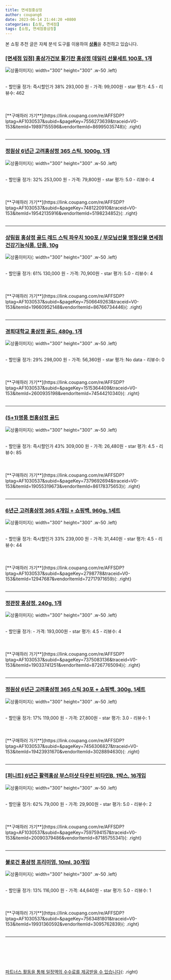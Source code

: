 ```yaml
---
title: 면세점홍삼정
author: coupang6
date: 2023-06-14 21:44:20 +0800
categories: [쇼핑, 면세점]
tags: [쇼핑, 면세점홍삼정]
---
```


본 쇼핑 추천 글은 자체 분석 도구를 이용하여 [**상품**](https://link.coupang.com/a/bao1ui)을 추천하고 있습니다.

### [[면세점 입점] 홍삼가건보 활기찬 홍삼정 데일리 선물세트 100포, 1개](https://link.coupang.com/re/AFFSDP?lptag=AF1030537&subid=&pageKey=7556273639&traceid=V0-153&itemId=19897155596&vendorItemId=86995035748)

![상품이미지](https://thumbnail9.coupangcdn.com/thumbnails/remote/230x230ex/image/vendor_inventory/5d68/a381501029113495e6b58e18e4aadccc9f0f64ff5977111f4941b215faeb.jpg){: width="300" height="300" .w-50 .left}


<br>
- 할인율 정가: 즉시할인가 38%  293,000   원
- 가격: 99,000원
- star 평가: 4.5
- 리뷰수: 462
<br>
<br>
<br>
<br>
[**구매하러 가기**](https://link.coupang.com/re/AFFSDP?lptag=AF1030537&subid=&pageKey=7556273639&traceid=V0-153&itemId=19897155596&vendorItemId=86995035748){: .right}
<br>
<br>

---

### [정원삼 6년근 고려홍삼정 365 스틱, 1000g, 1개](https://link.coupang.com/re/AFFSDP?lptag=AF1030537&subid=&pageKey=7481220910&traceid=V0-153&itemId=19542135916&vendorItemId=5198234852)

![상품이미지](https://thumbnail6.coupangcdn.com/thumbnails/remote/230x230ex/image/retail/images/6335530924784294-cc508f49-dc78-4eaa-a508-177f0df1c3d4.jpg){: width="300" height="300" .w-50 .left}


<br>
- 할인율 정가: 32%  253,000   원
- 가격: 79,800원
- star 평가: 5.0
- 리뷰수: 4
<br>
<br>
<br>
<br>
[**구매하러 가기**](https://link.coupang.com/re/AFFSDP?lptag=AF1030537&subid=&pageKey=7481220910&traceid=V0-153&itemId=19542135916&vendorItemId=5198234852){: .right}
<br>
<br>

---

### [상림원 홍삼정 골드 레드 스틱 파우치 100포 / 부모님선물 명절선물 면세점 건강기능식품, 단품, 10g](https://link.coupang.com/re/AFFSDP?lptag=AF1030537&subid=&pageKey=7506649263&traceid=V0-153&itemId=19660952148&vendorItemId=86766734446)

![상품이미지](https://thumbnail7.coupangcdn.com/thumbnails/remote/230x230ex/image/vendor_inventory/e3cb/3924aec7784a3f76b11dc1cc5ba545b6246e56095379aa1ddc5ae74aaf3a.jpg){: width="300" height="300" .w-50 .left}


<br>
- 할인율 정가: 61%  130,000   원
- 가격: 70,900원
- star 평가: 5.0
- 리뷰수: 4
<br>
<br>
<br>
<br>
[**구매하러 가기**](https://link.coupang.com/re/AFFSDP?lptag=AF1030537&subid=&pageKey=7506649263&traceid=V0-153&itemId=19660952148&vendorItemId=86766734446){: .right}
<br>
<br>

---

### [경희대학교 홍삼정 골드, 480g, 1개](https://link.coupang.com/re/AFFSDP?lptag=AF1030537&subid=&pageKey=1515364409&traceid=V0-153&itemId=2600935198&vendorItemId=74544210340)

![상품이미지](https://thumbnail6.coupangcdn.com/thumbnails/remote/230x230ex/image/vendor_inventory/7eda/5ee311a8ffcabe93182dac74592c194ae5fb6af21b7067cc1135cccf915b.jpg){: width="300" height="300" .w-50 .left}


<br>
- 할인율 정가: 29%  298,000   원
- 가격: 56,360원
- star 평가: No data
- 리뷰수: 0
<br>
<br>
<br>
<br>
[**구매하러 가기**](https://link.coupang.com/re/AFFSDP?lptag=AF1030537&subid=&pageKey=1515364409&traceid=V0-153&itemId=2600935198&vendorItemId=74544210340){: .right}
<br>
<br>

---

### [(5+1)명품 천홍삼정 골드](https://link.coupang.com/re/AFFSDP?lptag=AF1030537&subid=&pageKey=7379692694&traceid=V0-153&itemId=19055319673&vendorItemId=86178375653)

![상품이미지](https://thumbnail9.coupangcdn.com/thumbnails/remote/230x230ex/image/vendor_inventory/8806/de678338b610b10a746b5f9c22fb5085d811e9a8da1d02455e9e6bad6618.jpg){: width="300" height="300" .w-50 .left}


<br>
- 할인율 정가: 즉시할인가 43%  309,000   원
- 가격: 26,480원
- star 평가: 4.5
- 리뷰수: 85
<br>
<br>
<br>
<br>
[**구매하러 가기**](https://link.coupang.com/re/AFFSDP?lptag=AF1030537&subid=&pageKey=7379692694&traceid=V0-153&itemId=19055319673&vendorItemId=86178375653){: .right}
<br>
<br>

---

### [6년근 고려홍삼정 365 4개입 + 쇼핑백, 960g, 1세트](https://link.coupang.com/re/AFFSDP?lptag=AF1030537&subid=&pageKey=2798778&traceid=V0-153&itemId=12947687&vendorItemId=72717971659)

![상품이미지](https://thumbnail7.coupangcdn.com/thumbnails/remote/230x230ex/image/vendor_inventory/e7c8/bf6a46576ead3634bb95c5a34bf4850c17656bb17c8cb79b63063d7121d2.jpg){: width="300" height="300" .w-50 .left}


<br>
- 할인율 정가: 즉시할인가 33%  239,000   원
- 가격: 31,440원
- star 평가: 4.5
- 리뷰수: 44
<br>
<br>
<br>
<br>
[**구매하러 가기**](https://link.coupang.com/re/AFFSDP?lptag=AF1030537&subid=&pageKey=2798778&traceid=V0-153&itemId=12947687&vendorItemId=72717971659){: .right}
<br>
<br>

---

### [정관장 홍삼정, 240g, 1개](https://link.coupang.com/re/AFFSDP?lptag=AF1030537&subid=&pageKey=7375083136&traceid=V0-153&itemId=19033741251&vendorItemId=87267765094)

![상품이미지](https://thumbnail6.coupangcdn.com/thumbnails/remote/230x230ex/image/vendor_inventory/1d3f/78119e1df364a34a299c69f03f50d6b8824f2e320be74dcc2ec22bb5fd69.png){: width="300" height="300" .w-50 .left}


<br>
- 할인율 정가: 
- 가격: 193,000원
- star 평가: 4.5
- 리뷰수: 4
<br>
<br>
<br>
<br>
[**구매하러 가기**](https://link.coupang.com/re/AFFSDP?lptag=AF1030537&subid=&pageKey=7375083136&traceid=V0-153&itemId=19033741251&vendorItemId=87267765094){: .right}
<br>
<br>

---

### [정원삼 6년근 고려홍삼정 365 스틱 30포 + 쇼핑백, 300g, 1세트](https://link.coupang.com/re/AFFSDP?lptag=AF1030537&subid=&pageKey=7456306827&traceid=V0-153&itemId=19423931670&vendorItemId=3028894630)

![상품이미지](https://thumbnail10.coupangcdn.com/thumbnails/remote/230x230ex/image/retail/images/1240089913438381-0f117688-a1b1-49d6-8bfa-7d747d529366.jpg){: width="300" height="300" .w-50 .left}


<br>
- 할인율 정가: 17%  119,000   원
- 가격: 27,800원
- star 평가: 3.0
- 리뷰수: 1
<br>
<br>
<br>
<br>
[**구매하러 가기**](https://link.coupang.com/re/AFFSDP?lptag=AF1030537&subid=&pageKey=7456306827&traceid=V0-153&itemId=19423931670&vendorItemId=3028894630){: .right}
<br>
<br>

---

### [[퍼니트] 6년근 활력홍삼 부스터샷 타우린 비타민B, 1박스, 16개입](https://link.coupang.com/re/AFFSDP?lptag=AF1030537&subid=&pageKey=7597594157&traceid=V0-153&itemId=20090379486&vendorItemId=87185755341)

![상품이미지](https://thumbnail6.coupangcdn.com/thumbnails/remote/230x230ex/image/vendor_inventory/e047/268ecad942b190b306bf3d2f8b6083054b4a3927fc1f4becc41ec9310e27.jpg){: width="300" height="300" .w-50 .left}


<br>
- 할인율 정가: 62%  79,000   원
- 가격: 29,900원
- star 평가: 5.0
- 리뷰수: 2
<br>
<br>
<br>
<br>
[**구매하러 가기**](https://link.coupang.com/re/AFFSDP?lptag=AF1030537&subid=&pageKey=7597594157&traceid=V0-153&itemId=20090379486&vendorItemId=87185755341){: .right}
<br>
<br>

---

### [불로건 홍삼정 프리미엄, 10ml, 30개입](https://link.coupang.com/re/AFFSDP?lptag=AF1030537&subid=&pageKey=7563481801&traceid=V0-153&itemId=19931360592&vendorItemId=3095762839)

![상품이미지](https://thumbnail6.coupangcdn.com/thumbnails/remote/230x230ex/image/retail/images/1002866233512087-1df47d88-4f73-450c-a023-0d913ded888f.jpg){: width="300" height="300" .w-50 .left}


<br>
- 할인율 정가: 13%  116,000   원
- 가격: 44,640원
- star 평가: 5.0
- 리뷰수: 1
<br>
<br>
<br>
<br>
[**구매하러 가기**](https://link.coupang.com/re/AFFSDP?lptag=AF1030537&subid=&pageKey=7563481801&traceid=V0-153&itemId=19931360592&vendorItemId=3095762839){: .right}
<br>
<br>

---
<br><br><br><br><br> [파트너스 활동을 통해 일정액의 수수료를 제공받을 수 있습니다](https://link.coupang.com/a/bao1ui){: .right}